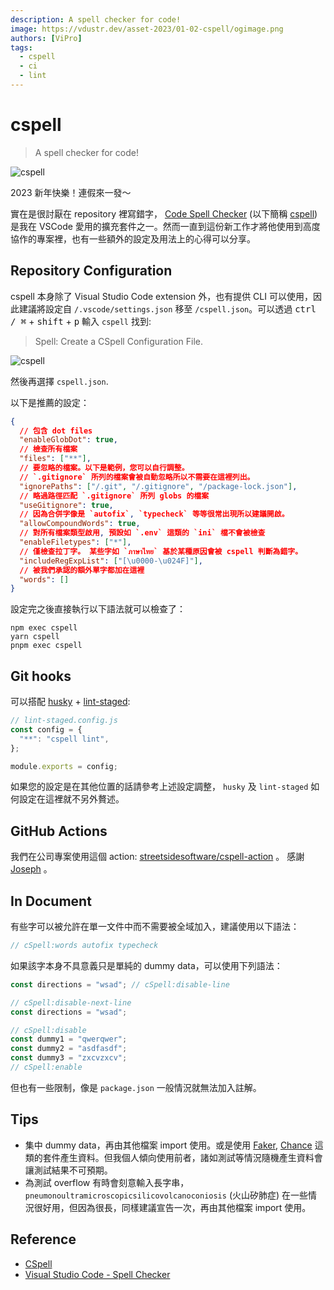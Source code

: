 ```yaml
---
description: A spell checker for code!
image: https://vdustr.dev/asset-2023/01-02-cspell/ogimage.png
authors: [ViPro]
tags:
  - cspell
  - ci
  - lint
---
```


# cspell

> A spell checker for code!

![cspell](https://vdustr.dev/asset-2023/01-02-cspell/ogimage.png)

2023 新年快樂！連假來一發～

實在是很討厭在 repository 裡寫錯字， [Code Spell Checker](https://marketplace.visualstudio.com/items?itemName=streetsidesoftware.code-spell-checker) (以下簡稱 [cspell](https://cspell.org/)) 是我在 VSCode 愛用的擴充套件之一。然而一直到這份新工作才將他使用到高度協作的專案裡，也有一些額外的設定及用法上的心得可以分享。

<!--truncate-->

## Repository Configuration

cspell 本身除了 Visual Studio Code extension 外，也有提供 CLI 可以使用，因此建議將設定自 `/.vscode/settings.json` 移至 `/cspell.json`。可以透過 <kbd>ctrl / ⌘</kbd> + <kbd>shift</kbd> + <kbd>p</kbd> 輸入 `cspell` 找到:

> Spell: Create a CSpell Configuration File.

![cspell](https://vdustr.dev/asset-2023/01-02-cspell/create-config.png)

然後再選擇 `cspell.json`.

以下是推薦的設定：

```json
{
  // 包含 dot files
  "enableGlobDot": true,
  // 檢查所有檔案
  "files": ["**"],
  // 要忽略的檔案。以下是範例，您可以自行調整。
  // `.gitignore` 所列的檔案會被自動忽略所以不需要在這裡列出。
  "ignorePaths": ["/.git", "/.gitignore", "/package-lock.json"],
  // 略過路徑匹配 `.gitignore` 所列 globs 的檔案
  "useGitignore": true,
  // 因為合併字像是 `autofix`, `typecheck` 等等很常出現所以建議開啟。
  "allowCompoundWords": true,
  // 對所有檔案類型啟用, 預設如 `.env` 這類的 `ini` 檔不會被檢查
  "enableFiletypes": ["*"],
  // 僅檢查拉丁字。 某些字如 `ภาษาไทย` 基於某種原因會被 cspell 判斷為錯字。
  "includeRegExpList": ["[\u0000-\u024F]"],
  // 被我們承認的額外單字都加在這裡
  "words": []
}
```

設定完之後直接執行以下語法就可以檢查了：

```
npm exec cspell
yarn cspell
pnpm exec cspell
```

## Git hooks

可以搭配 [husky](https://github.com/typicode/husky) + [lint-staged](https://github.com/okonet/lint-staged):

```ts
// lint-staged.config.js
const config = {
  "**": "cspell lint",
};

module.exports = config;
```

如果您的設定是在其他位置的話請參考上述設定調整， `husky` 及 `lint-staged` 如何設定在這裡就不另外贅述。

## GitHub Actions

我們在公司專案使用這個 action: [streetsidesoftware/cspell-action](https://github.com/streetsidesoftware/cspell-action) 。 感謝 [Joseph](https://github.com/Joseph7451797) 。

## In Document

有些字可以被允許在單一文件中而不需要被全域加入，建議使用以下語法：

```ts
// cSpell:words autofix typecheck
```

如果該字本身不具意義只是單純的 dummy data，可以使用下列語法：

```ts
const directions = "wsad"; // cSpell:disable-line

// cSpell:disable-next-line
const directions = "wsad";

// cSpell:disable
const dummy1 = "qwerqwer";
const dummy2 = "asdfasdf";
const dummy3 = "zxcvzxcv";
// cSpell:enable
```

但也有一些限制，像是 `package.json` 一般情況就無法加入註解。

## Tips

- 集中 dummy data，再由其他檔案 import 使用。或是使用 [Faker](https://fakerjs.dev/), [Chance](https://github.com/chancejs/chancejs) 這類的套件產生資料。但我個人傾向使用前者，諸如測試等情況隨機產生資料會讓測試結果不可預期。
- 為測試 overflow 有時會刻意輸入長字串， `pneumonoultramicroscopicsilicovolcanoconiosis` (火山矽肺症) 在一些情況很好用，但因為很長，同樣建議宣告一次，再由其他檔案 import 使用。

## Reference

- [CSpell](https://cspell.org/)
- [Visual Studio Code - Spell Checker](https://marketplace.visualstudio.com/items?itemName=streetsidesoftware.code-spell-checker)
